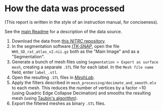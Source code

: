 # How the data was processed
(This report is written in the style of an instruction manual, for conciseness).

See the [main Readme](/README.md) for a description of the data source.

1. Download the data from
   [this _NITRC_ repository](https://www.nitrc.org/projects/whs-sd-atlas).
2. In the segmentation software _[ITK-SNAP](http://www.itksnap.org)_,
   open the file `WHS_SD_rat_atlas_v2.nii.gz` both as the "Main Image" and
   as a "Segmentation".
3. Generate a bunch of mesh files using `Segmentation > Export as surface mesh`,
   creating a separate `.STL` file for each label. In the `Mesh file name` field,
   enter `label_.stl`.
4. Open the resulting `.STL` files in _[MeshLab](http://www.meshlab.net)_.
5. Apply the filters described in `mesh_processing/decimate_and_smooth.mlx`
   to each mesh. This reduces the number of vertices by a factor ~10
   (using Quadric Edge Collapse Decimation) and smooths the resulting mesh
   (using [Taubin's algorithm](https://graphics.stanford.edu/courses/cs468-01-fall/Papers/taubin-smoothing.pdf)).
6. Export the filtered meshes as binary `.STL` files.
